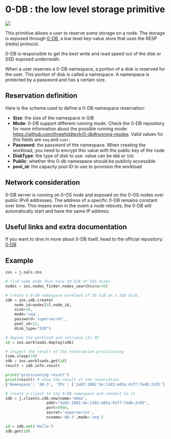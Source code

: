 # 0-DB : the low level storage primitive

![](0db_head.png)

This primitive allows a user to reserve some storage on a node. The storage is exposed through [0-DB](https://github.com/threefoldtech/0-DB), a low level key-value store that uses the RESP (redis) protocol.

0-DB is responsible to get the best write and read speed out of the disk or SSD exposed underneath.

When a user reserves a 0-DB namespace, a portion of a disk is reserved for the user. This portion of disk is called a namespace. A namespace is protected by a password and has a certain size.

## Reservation definition

Here is the schema used to define a 0-DB namespace reservation:

- **Size**: the size of the namespace in GiB
- **Mode**: 0-DB support different running mode. Check the 0-DB repository for more information about the possible running mode: https://github.com/threefoldtech/0-db#running-modes. Valid values for this fields are `seq` and `user`.
- **Password**: the password of the namespace. When creating the workload, you need to encrypt this value with the public key of the node
- **DiskType**: the type of disk to use. value can be `HDD` or `SSD`
- **Public**: whether this 0-db namespace should be publicly accessible
- **pool_id**: the capacity pool ID to use to provision the workload

## Network consideration

0-DB server is running on 0-OS node and exposed on the 0-OS nodes over public IPv6 addresses. The address of a specific 0-DB remains constant over time. This means even in the event a node reboots, the 0-DB will automatically start and have the same IP address.

## Useful links and extra documentation

If you want to dive in more about 0-DB itself, head to the official repository: [0-DB](https://github.com/threefoldtech/0-DB)

## Example

```python
zos = j.sals.zos

# find some node that have 10 GiB of SSD disks
nodes = zos.nodes_finder.nodes_search(sru=10)

# create a 0-DB namespace workload of 10 GiB on a SSD disk.
zdb = zos.zdb.create(
    node_id=nodes[0].node_id,
    size=10,
    mode='seq',
    password='supersecret',
    pool_id=12,
    disk_type="SSD")

# deploy the workload and retrieve its ID
id = zos.workloads.deploy(zdb)

# inspect the result of the reservation provisioning
time.sleep(10)
zdb = zos.workloads.get(id)
result = zdb.info.result

print("provisioning result")
print(result) # show the result of the reservation
{'Namespace': '60-3', 'IPs': ['2a02:1802:5e:1102:e85a:41ff:fedb:2c65'], 'Port': 9900}

# create a client to the 0-DB namespace and connect to it
zdb = j.clients.zdb.new(name='demo',
                  addr="2a02:1802:5e:1102:e85a:41ff:fedb:2c65",
                  port=9900,
                  secret='supersecret',
                  nsname='60-3',mode='seq')

id = zdb.set('Hello')
zdb.get(id)
```
